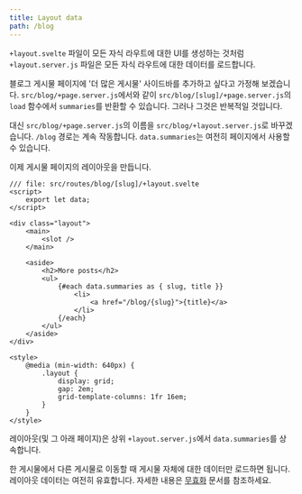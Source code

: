 ```yaml
---
title: Layout data
path: /blog
---
```


`+layout.svelte` 파일이 모든 자식 라우트에 대한 UI를 생성하는 것처럼 `+layout.server.js` 파일은 모든 자식 라우트에 대한 데이터를 로드합니다.

블로그 게시물 페이지에 '더 많은 게시물' 사이드바를 추가하고 싶다고 가정해 보겠습니다. `src/blog/+page.server.js`에서와 같이 `src/blog/[slug]/+page.server.js`의 `load` 함수에서 `summaries`를 반환할 수 있습니다. 그러나 그것은 반복적일 것입니다.

대신 `src/blog/+page.server.js`의 이름을 `src/blog/+layout.server.js`로 바꾸겠습니다. `/blog` 경로는 계속 작동합니다. `data.summaries`는 여전히 페이지에서 사용할 수 있습니다.

이제 게시물 페이지의 레이아웃을 만듭니다.

```svelte
/// file: src/routes/blog/[slug]/+layout.svelte
<script>
	export let data;
</script>

<div class="layout">
	<main>
		<slot />
	</main>

	<aside>
		<h2>More posts</h2>
		<ul>
			{#each data.summaries as { slug, title }}
				<li>
					<a href="/blog/{slug}">{title}</a>
				</li>
			{/each}
		</ul>
	</aside>
</div>

<style>
	@media (min-width: 640px) {
		.layout {
			display: grid;
			gap: 2em;
			grid-template-columns: 1fr 16em;
		}
	}
</style>
```

레이아웃(및 그 아래 페이지)은 상위 `+layout.server.js`에서 `data.summaries`를 상속합니다.

한 게시물에서 다른 게시물로 이동할 때 게시물 자체에 대한 데이터만 로드하면 됩니다. 레이아웃 데이터는 여전히 유효합니다. 자세한 내용은 [무효화](https://kit.svelte.dev/docs/load#invalidation) 문서를 참조하세요.

